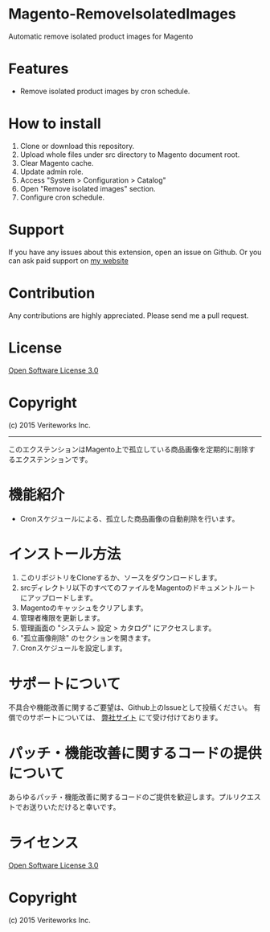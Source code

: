 # Magento-RemoveIsolatedImages
Automatic remove isolated product images for Magento

# Features

* Remove isolated product images by cron schedule.

# How to install

1. Clone or download this repository.
2. Upload whole files under src directory to Magento document root.
3. Clear Magento cache.
4. Update admin role.
5. Access "System > Configuration > Catalog"
6. Open "Remove isolated images" section.
7. Configure cron schedule.

# Support

If you have any issues about this extension, open an issue on Github.
Or you can ask paid support on [my website](http://principle-works.jp/)

# Contribution

Any contributions are highly appreciated. Please send me a pull request.

# License

[Open Software License 3.0](http://opensource.org/licenses/osl-3.0.php)

# Copyright

(c) 2015 Veriteworks Inc.

***

このエクステンションはMagento上で孤立している商品画像を定期的に削除するエクステンションです。

# 機能紹介

* Cronスケジュールによる、孤立した商品画像の自動削除を行います。

# インストール方法

1. このリポジトリをCloneするか、ソースをダウンロードします。
2. srcディレクトリ以下のすべてのファイルをMagentoのドキュメントルートにアップロードします。
3. Magentoのキャッシュをクリアします。
4. 管理者権限を更新します。
5. 管理画面の "システム > 設定 > カタログ" にアクセスします。
6. "孤立画像削除" のセクションを開きます。
7. Cronスケジュールを設定します。

# サポートについて

不具合や機能改善に関するご要望は、Github上のIssueとして投稿ください。
有償でのサポートについては、 [弊社サイト](http://principle-works.jp/) にて受け付けております。

# パッチ・機能改善に関するコードの提供について

あらゆるパッチ・機能改善に関するコードのご提供を歓迎します。プルリクエストでお送りいただけると幸いです。

# ライセンス

[Open Software License 3.0](http://opensource.org/licenses/osl-3.0.php)

# Copyright

(c) 2015 Veriteworks Inc.